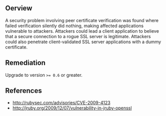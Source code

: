 ## Oerview
A security problem involving peer certificate verification was found where
failed verification silently did nothing, making affected applications
vulnerable to attackers. Attackers could lead a client application to believe
that a secure connection to a rogue SSL server is legitimate. Attackers could
also penetrate client-validated SSL server applications with a dummy
certificate.


## Remediation
Upgrade to version `>= 0.6` or greater.

## References
- http://rubysec.com/advisories/CVE-2009-4123
- http://jruby.org/2009/12/07/vulnerability-in-jruby-openssl
